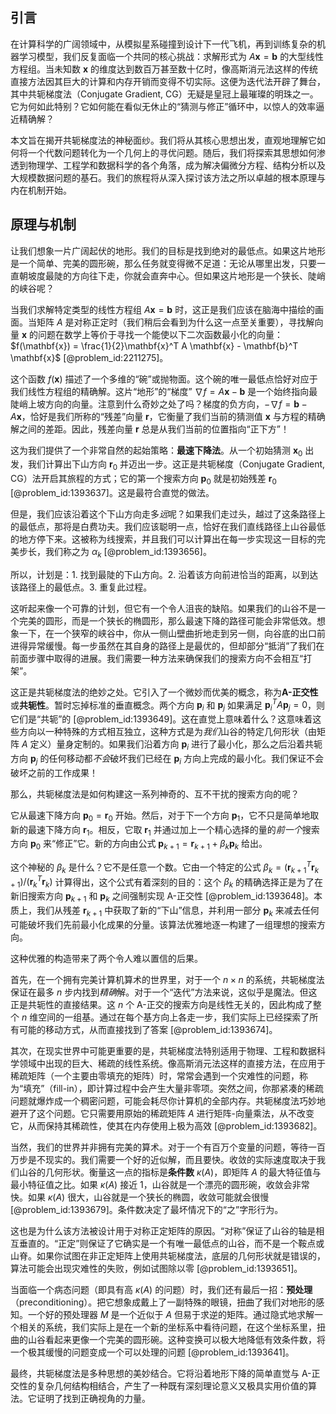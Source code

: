 ## 引言
在计算科学的广阔领域中，从模拟星系碰撞到设计下一代飞机，再到训练复杂的机器学习模型，我们反复面临一个共同的核心挑战：求解形式为 $A\mathbf{x} = \mathbf{b}$ 的大型线性方程组。当未知数 $\mathbf{x}$ 的维度达到数百万甚至数十亿时，像高斯消元法这样的传统直接方法因其巨大的计算和内存开销而变得不切实际。这便为迭代法开辟了舞台，其中共轭梯度法（Conjugate Gradient, CG）无疑是皇冠上最璀璨的明珠之一。它为何如此特别？它如何能在看似无休止的“猜测与修正”循环中，以惊人的效率逼近精确解？

本文旨在揭开共轭梯度法的神秘面纱。我们将从其核心思想出发，直观地理解它如何将一个代数问题转化为一个几何上的寻优问题。随后，我们将探索其思想如何渗透到物理学、工程学和数据科学的各个角落，成为解决偏微分方程、结构分析以及大规模数据问题的基石。我们的旅程将从深入探讨该方法之所以卓越的根本原理与内在机制开始。

## 原理与机制

让我们想象一片广阔起伏的地形。我们的目标是找到绝对的最低点。如果这片地形是一个简单、完美的圆形碗，那么任务就变得微不足道：无论从哪里出发，只要一直朝坡度最陡的方向往下走，你就会直奔中心。但如果这片地形是一个狭长、陡峭的峡谷呢？

当我们求解特定类型的线性方程组 $A\mathbf{x} = \mathbf{b}$ 时，这正是我们应该在脑海中描绘的画面。当矩阵 $A$ 是对称正定时（我们稍后会看到为什么这一点至关重要），寻找解向量 $\mathbf{x}$ 的问题在数学上等价于寻找一个能使以下二次函数最小化的向量：
$f(\mathbf{x}) = \frac{1}{2}\mathbf{x}^T A \mathbf{x} - \mathbf{b}^T \mathbf{x}$ [@problem_id:2211275]。

这个函数 $f(\mathbf{x})$ 描述了一个多维的“碗”或抛物面。这个碗的唯一最低点恰好对应于我们线性方程组的精确解。这片“地形”的“梯度” $\nabla f = A\mathbf{x} - \mathbf{b}$ 是一个始终指向最陡峭上坡方向的向量。注意到什么奇妙之处了吗？梯度的负方向，$-\nabla f = \mathbf{b} - A\mathbf{x}$，恰好是我们所称的“残差”向量 $\mathbf{r}$，它衡量了我们当前的猜测值 $\mathbf{x}$ 与方程的精确解之间的差距。因此，残差向量 $\mathbf{r}$ 总是从我们当前的位置指向“正下方”！

这为我们提供了一个非常自然的起始策略：**最速下降法**。从一个初始猜测 $\mathbf{x}_0$ 出发，我们计算出下山方向 $\mathbf{r}_0$ 并迈出一步。这正是共轭梯度（Conjugate Gradient, CG）法开启其旅程的方式；它的第一个搜索方向 $\mathbf{p}_0$ 就是初始残差 $\mathbf{r}_0$ [@problem_id:1393637]。这是最符合直觉的做法。

但是，我们应该沿着这个下山方向走多*远*呢？如果我们走过头，越过了这条路径上的最低点，那将是白费功夫。我们应该聪明一点，恰好在我们直线路径上山谷最低的地方停下来。这被称为线搜索，并且我们可以计算出在每一步实现这一目标的完美步长，我们称之为 $\alpha_k$ [@problem_id:1393656]。

所以，计划是：1. 找到最陡的下山方向。2. 沿着该方向前进恰当的距离，以到达该路径上的最低点。3. 重复此过程。

这听起来像一个可靠的计划，但它有一个令人沮丧的缺陷。如果我们的山谷不是一个完美的圆形，而是一个狭长的椭圆形，那么最速下降的路径可能会非常低效。想象一下，在一个狭窄的峡谷中，你从一侧山壁曲折地走到另一侧，向谷底的出口前进得异常缓慢。每一步虽然在其自身的路径上是最优的，但却部分“抵消”了我们在前面步骤中取得的进展。我们需要一种方法来确保我们的搜索方向不会相互“打架”。

这正是共轭梯度法的绝妙之处。它引入了一个微妙而优美的概念，称为**A-正交性**或**共轭性**。暂时忘掉标准的垂直概念。两个方向 $\mathbf{p}_i$ 和 $\mathbf{p}_j$ 如果满足 $\mathbf{p}_i^T A \mathbf{p}_j = 0$，则它们是“共轭”的 [@problem_id:1393649]。这在直觉上意味着什么？这意味着这些方向以一种特殊的方式相互独立，这种方式是为*我们*山谷的特定几何形状（由矩阵 $A$ 定义）量身定制的。如果我们沿着方向 $\mathbf{p}_i$ 进行了最小化，那么之后沿着共轭方向 $\mathbf{p}_j$ 的任何移动都*不会*破坏我们已经在 $\mathbf{p}_i$ 方向上完成的最小化。我们保证不会破坏之前的工作成果！

那么，共轭梯度法是如何构建这一系列神奇的、互不干扰的搜索方向的呢？

它从最速下降方向 $\mathbf{p}_0 = \mathbf{r}_0$ 开始。然后，对于下一个方向 $\mathbf{p}_1$，它不只是简单地取新的最速下降方向 $\mathbf{r}_1$。相反，它取 $\mathbf{r}_1$ 并通过加上一个精心选择的量的*前一个*搜索方向 $\mathbf{p}_0$ 来“修正”它。新的方向由公式 $\mathbf{p}_{k+1} = \mathbf{r}_{k+1} + \beta_k \mathbf{p}_k$ 给出。

这个神秘的 $\beta_k$ 是什么？它不是任意一个数。它由一个特定的公式 $\beta_k = (\mathbf{r}_{k+1}^T \mathbf{r}_{k+1}) / (\mathbf{r}_k^T \mathbf{r}_k)$ 计算得出，这个公式有着深刻的目的：这个 $\beta_k$ 的精确选择正是为了在新旧搜索方向 $\mathbf{p}_{k+1}$ 和 $\mathbf{p}_k$ 之间强制实现 A-正交性 [@problem_id:1393648]。本质上，我们从残差 $\mathbf{r}_{k+1}$ 中获取了新的“下山”信息，并利用一部分 $\mathbf{p}_k$ 来减去任何可能破坏我们先前最小化成果的分量。该算法优雅地逐一构建了一组理想的搜索方向。

这种优雅的构造带来了两个令人难以置信的后果。

首先，在一个拥有完美计算机算术的世界里，对于一个 $n \times n$ 的系统，共轭梯度法保证在最多 $n$ 步内找到*精确*解。对于一个“迭代”方法来说，这似乎是魔法。但这正是共轭性的直接结果。这 $n$ 个 A-正交的搜索方向是线性无关的，因此构成了整个 $n$ 维空间的一组基。通过在每个基方向上各走一步，我们实际上已经探索了所有可能的移动方式，从而直接找到了答案 [@problem_id:1393674]。

其次，在现实世界中可能更重要的是，共轭梯度法特别适用于物理、工程和数据科学领域中出现的巨大、稀疏的线性系统。像高斯消元法这样的直接方法，在应用于稀疏矩阵（一个主要由零填充的矩阵）时，常常会遇到一个灾难性的问题，称为“填充”（fill-in），即计算过程中会产生大量非零项。突然之间，你那紧凑的稀疏问题就爆炸成一个稠密问题，可能会耗尽你计算机的全部内存。共轭梯度法巧妙地避开了这个问题。它只需要用原始的稀疏矩阵 $A$ 进行矩阵-向量乘法，从不改变它，从而保持其稀疏性，使其在内存使用上极为高效 [@problem_id:1393682]。

当然，我们的世界并非拥有完美的算术。对于一个有百万个变量的问题，等待一百万步是不现实的。我们需要一个好的近似解，而且要快。收敛的实际速度取决于我们山谷的几何形状。衡量这一点的指标是**条件数** $\kappa(A)$，即矩阵 $A$ 的最大特征值与最小特征值之比。如果 $\kappa(A)$ 接近 1，山谷就是一个漂亮的圆形碗，收敛会非常快。如果 $\kappa(A)$ 很大，山谷就是一个狭长的椭圆，收敛可能就会很慢 [@problem_id:1393679]。条件数决定了最坏情况下的“之”字形行为。

这也是为什么该方法被设计用于对称正定矩阵的原因。“对称”保证了山谷的轴是相互垂直的。“正定”则保证了它确实是一个有唯一最低点的山谷，而不是一个鞍点或山脊。如果你试图在非正定矩阵上使用共轭梯度法，底层的几何形状就是错误的，算法可能会出现灾难性的失败，例如试图除以零 [@problem_id:1393651]。

当面临一个病态问题（即具有高 $\kappa(A)$ 的问题）时，我们还有最后一招：**预处理**（preconditioning）。把它想象成戴上了一副特殊的眼镜，扭曲了我们对地形的感知。一个好的预处理器 $M$ 是一个近似于 $A$ 但易于求逆的矩阵。通过隐式地求解一个相关的系统，我们实际上是在一个新的坐标系中看待问题，在这个坐标系里，扭曲的山谷看起来更像一个完美的圆形碗。这种变换可以极大地降低有效条件数，将一个极其缓慢的问题变成一个可以处理的问题 [@problem_id:1393641]。

最终，共轭梯度法是多种思想的美妙结合。它将沿着地形下降的简单直觉与 A-正交性的复杂几何结构相结合，产生了一种既有深刻理论意义又极具实用价值的算法。它证明了找到正确视角的力量。
